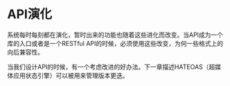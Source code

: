 # API演化

系统每时每刻都在演化，暂时出来的功能也随着这些进化而改变。当API成为一个库的入口或者是一个RESTful API的时候，必须使用这些改变，为何一些格式上的向后兼容性。

当我们设计API的时候，有一个考虑改进的好办法。下一章描述HATEOAS（超媒体应用状态引擎）可以被用来管理版本更迭。